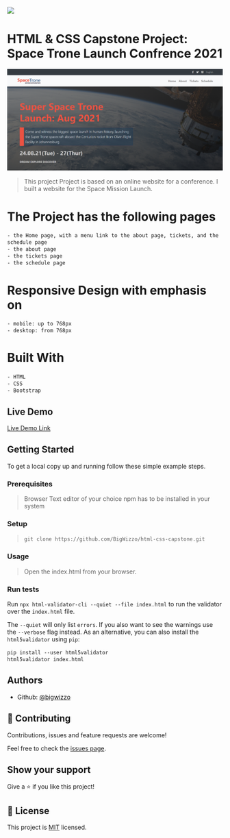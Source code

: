 ![](https://img.shields.io/badge/Microverse-blueviolet)

# HTML & CSS Capstone Project: Space Trone Launch Confrence 2021

![screenshot](./app_screenshot.png)

> This project Project is based on an online website for a conference.
> I built a website for the Space Mission Launch.

# The Project has the following pages

    - the Home page, with a menu link to the about page, tickets, and the schedule page
    - the about page
    - the tickets page
    - the schedule page

# Responsive Design with emphasis on

    - mobile: up to 768px
    - desktop: from 768px

# Built With

    - HTML
    - CSS
    - Bootstrap

## Live Demo

[Live Demo Link](https://bigwizzo.github.io/html-css-capstone)

## Getting Started

To get a local copy up and running follow these simple example steps.

### Prerequisites

> Browser
> Text editor of your choice
> npm has to be installed in your system

### Setup

> `git clone https://github.com/BigWizzo/html-css-capstone.git`

### Usage

> Open the index.html from your browser.

### Run tests

Run `npx html-validator-cli --quiet --file index.html` to run the validator over the `index.html` file.

The `--quiet` will only list `errors`. If you also want to see the warnings use the `--verbose` flag instead.
As an alternative, you can also install the `html5validator` using `pip`:

```
pip install --user html5validator
html5validator index.html
```

## Authors

- Github: [@bigwizzo](https://github.com/bigwizzo)

## 🤝 Contributing

Contributions, issues and feature requests are welcome!

Feel free to check the [issues page](https://github.com/BigWizzo/html-css-capstone/issues/).

## Show your support

Give a ⭐️ if you like this project!

## 📝 License

This project is [MIT](https://opensource.org/licenses/MIT) licensed.
